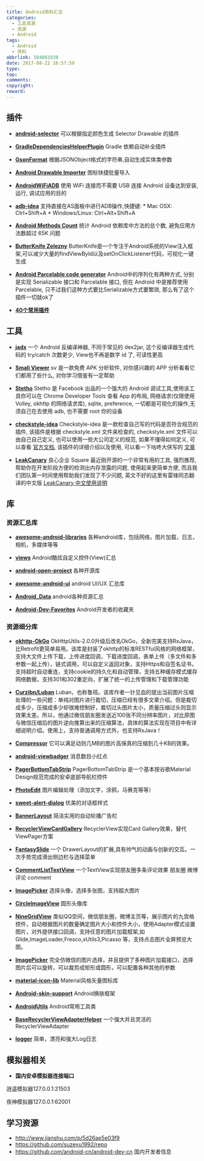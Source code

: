 ```yaml
---
title: Android资料汇总
categories:
  - 工具资源
  - 资源
  - Android
tags:
  - Android
  - 资料
abbrlink: 504081938
date: 2017-08-22 16:57:59
type:
top:
comments:
copyright:
reward:
---
```



## 插件

- **[android-selector](https://github.com/importre/android-selector-intellij-plugin)**
可以根据指定颜色生成 Selector Drawable 的插件

- **[GradleDependenciesHelperPlugin](https://github.com/siosio/GradleDependenciesHelperPlugin)**
Gradle 依赖自动补全插件

<!--more-->

- **[GsonFormat](https://github.com/zzz40500/GsonFormat)**
根据JSONObject格式的字符串,自动生成实体类参数

- **[Android Drawable Importer](https://github.com/winterDroid/android-drawable-importer-intellij-plugin)**
图标快捷批量导入

- **[AndroidWiFiADB](https://github.com/pedrovgs/AndroidWiFiADB)**
使用 WiFi 连接而不需要 USB 连接 Android 设备达到安装, 运行, 调试应用的目的

- **[adb-idea](https://github.com/pbreault/adb-idea)**
支持直接在AS面板中进行ADB操作,快捷键: * Mac OSX: Ctrl+Shift+A * Windows/Linux: Ctrl+Alt+Shift+A

- **[Android Methods Count](https://plugins.jetbrains.com/plugin/8076-android-methods-count)**
统计 Android 依赖库中方法的总个数, 避免应用方法数超过 65K 问题

- **[ButterKnife Zelezny](https://github.com/avast/android-butterknife-zelezny)**
ButterKnife是一个专注于Android系统的View注入框架,可以减少大量的findViewById以及setOnClickListener代码，可视化一键生成

- **[Android Parcelable code generator](https://github.com/mcharmas/android-parcelable-intellij-plugin)**
Android中的序列化有两种方式, 分别是实现 Serializable 接口和 Parcelable 接口, 但在 Android 中是推荐使用 Parcelable, 只不过我们这种方式要比Serializable方式要繁琐, 那么有了这个插件一切就ok了

- **[40个常用插件](https://ydmmocoo.github.io/2016/06/28/Android-Studio%E6%8F%92%E4%BB%B6%E6%95%B4%E7%90%86/)**

## 工具

- **[jadx](https://github.com/skylot/jadx)**
一个 Android 反编译神器, 不同于常见的 dex2jar, 这个反编译器生成代码的 try/catch 次数更少, View也不再是数字 id 了, 可读性更高

- **[Smali Viewer](http://blog.avlyun.com/show/%E3%80%8Asv%E7%94%A8%E6%88%B7%E6%8C%87%E5%8D%97%E3%80%8B/)**
sv 是一款免费 APK 分析软件, 对你感兴趣的 APP 分析看看它们都用了些什么, 对你学习借鉴有一定帮助

- **[Stetho](http://facebook.github.io/stetho/)**
Stetho 是 Facebook 出品的一个强大的 Android 调试工具,使用该工具你可以在 Chrome Developer Tools 查看 App 的布局, 网络请求(仅限使用 Volley, okhttp 的网络请求库), sqlite, preference, 一切都是可视化的操作,无须自己在去使用 adb, 也不需要 root 你的设备

- **[checkstyle-idea](https://github.com/jshiell/checkstyle-idea)**
Checkstyle-idea 是一款检查自己写的代码是否符合规范的插件, 该插件是根据 checkstyle.xml 文件来检查的, checkstyle.xml 文件可以由自己自己定义, 也可以使用一些大公司定义的规范, 如果不懂得如何定义, 可以查看 [官方文档](http://checkstyle.sourceforge.net/checks.html), 该插件的详细介绍以及使用, 可以看一下咕咚大侠写的 [文章](http://gudong.name/2016/04/07/checkstyle.html)

- **[LeakCanary](https://github.com/square/leakcanary)**
良心企业 Square 最近刚开源的一个非常有用的工具, 强烈推荐, 帮助你在开发阶段方便的检测出内存泄露的问题, 使用起来更简单方便, 而且我们团队第一时间使用帮助我们发现了不少问题, 英文不好的这里有雷锋同志翻译的中文版 [LeakCanary 中文使用说明](https://www.liaohuqiu.net/cn/posts/leak-canary-read-me/)

## 库

### 资源汇总库

- **[awesome-android-libraries](https://github.com/wasabeef/awesome-android-libraries)**
各种android库，包括网络，图片加载，日志，相机，多媒体等等

- **[views](https://github.com/madongqiang2201/views)**
Android酷炫自定义控件(View)汇总

- **[android-open-project](https://github.com/Trinea/android-open-project)**
各种开源库

- **[awesome-android-ui](https://github.com/wasabeef/awesome-android-ui)**
android UI/UX 汇总库

- **[Android_Data](https://github.com/Freelander/Android_Data)**
android各种资源汇总

- **[Android-Dev-Favorites](https://github.com/ruijun/Android-Dev-Favorites)**
Android开发者的收藏夹

### 资源细分库

- **[okhttp-OkGo](https://github.com/jeasonlzy/okhttp-OkGo)**
OkHttpUtils-2.0.0升级后改名OkGo，全新完美支持RxJava，比Retrofit更简单易用。该库是封装了okhttp的标准RESTful风格的网络框架，支持大文件上传下载，上传进度回调，下载进度回调，表单上传（多文件和多参数一起上传），链式调用，可以自定义返回对象，支持Https和自签名证书，支持超时自动重连，支持cookie的持久化和自动管理，支持五种缓存模式缓存网络数据，支持301和302重定向，扩展了统一的上传管理和下载管理功能

- **[Curzibn/Luban](https://github.com/Curzibn/Luban)**
Luban，也称鲁班。该库作者一针见血的提出当前图片压缩处理的一些问题：单纯对图片进行裁切，压缩已经有很多文章介绍。但是裁切成多少，压缩成多少却很难控制好，裁切过头图片太小，质量压缩过头则显示效果太差。所以，他通过微信朋友圈发送近100张不同分辨率图片，对比原图与微信压缩后的图片逆向推算出来的压缩算法，具体的算法实现在项目中有详细说明介绍。使用上，支持普通调用方式外，也支持RxJava！

- **[Compressor](https://github.com/zetbaitsu/Compressor)**
它可以满足动则几MB的图片高保真的压缩到几十KB的效果。

- **[android-viewbadger](https://github.com/jgilfelt/android-viewbadger)**
消息数目小红点

- **[PagerBottomTabStrip](https://github.com/tyzlmjj/PagerBottomTabStrip)**
PagerBottomTabStrip 是一个基本按谷歌Material Design规范完成的安卓底部导航栏控件

- **[PhotoEdit](https://github.com/jarlen/PhotoEdit)**
图片编辑处理（添加文字，涂鸦，马赛克等等）

- **[sweet-alert-dialog](https://github.com/pedant/sweet-alert-dialog)**
优美的对话框样式

- **[BannerLayout](https://github.com/dongjunkun/BannerLayout)**
简洁实用的自动轮播广告栏

- **[RecyclerViewCardGallery](https://github.com/huazhiyuan2008/RecyclerViewCardGallery)**
RecyclerView实现Card Gallery效果，替代ViewPager方案

- **[FantasySlide](https://github.com/mzule/FantasySlide)**
一个 DrawerLayout的扩展,具有帅气的动画与创新的交互。一次手势完成滑出侧边栏与选择菜单

- **[CommentListTextView](https://github.com/hnsugar/CommentListTextView)**
一个TextView实现朋友圈多条评论效果 朋友圈 微博 评论 comment

- **[ImagePicker](https://github.com/martin90s/ImagePicker)**
选择头像，选择多张图，支持超大图片

- **[CircleImageView](https://github.com/hdodenhof/CircleImageView)**
圆形头像库

- **[NineGridView](https://github.com/jeasonlzy/NineGridView)**
类似QQ空间，微信朋友圈，微博主页等，展示图片的九宫格控件，自动根据图片的数量确定图片大小和控件大小，使用Adapter模式设置图片，对外提供接口回调，支持任意的图片加载框架,如 Glide,ImageLoader,Fresco,xUtils3,Picasso 等，支持点击图片全屏预览大图。

- **[ImagePicker](https://github.com/jeasonlzy/ImagePicker)**
完全仿微信的图片选择，并且提供了多种图片加载接口，选择图片后可以旋转，可以裁剪成矩形或圆形，可以配置各种其他的参数

- **[material-icon-lib](https://github.com/code-mc/material-icon-lib)**
Material风格矢量图标库

- **[Android-skin-support](https://github.com/ximsfei/Android-skin-support)**
Android换肤框架

- **[AndroidUtils](https://github.com/WuXiaolong/AndroidUtils)**
Android常用工具类

- **[BaseRecyclerViewAdapterHelper](https://github.com/CymChad/BaseRecyclerViewAdapterHelper)**
一个强大并且灵活的RecyclerViewAdapter

- **[logger](https://github.com/orhanobut/logger)**
简单，漂亮和强大Log日志

## 模拟器相关

- **国内安卓模拟器连接端口**

逍遥模拟器127.0.0.1:21503

夜神模拟器127.0.0.1:62001


## 学习资源

- <http://www.jianshu.com/p/5d26ae5e03f9>
- <https://github.com/suzeyu1992/repo>
- <https://github.com/android-cn/android-dev-cn> 国内开发者信息
